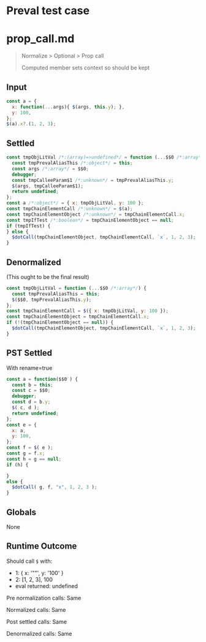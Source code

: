 # Preval test case

# prop_call.md

> Normalize > Optional > Prop call
>
> Computed member sets context so should be kept

## Input

`````js filename=intro
const a = {
  x: function(...args){ $(args, this.y); },
  y: 100,
};
$(a).x?.(1, 2, 3);
`````


## Settled


`````js filename=intro
const tmpObjLitVal /*:(array)=>undefined*/ = function (...$$0 /*:array*/) {
  const tmpPrevalAliasThis /*:object*/ = this;
  const args /*:array*/ = $$0;
  debugger;
  const tmpCalleeParam$1 /*:unknown*/ = tmpPrevalAliasThis.y;
  $(args, tmpCalleeParam$1);
  return undefined;
};
const a /*:object*/ = { x: tmpObjLitVal, y: 100 };
const tmpChainElementCall /*:unknown*/ = $(a);
const tmpChainElementObject /*:unknown*/ = tmpChainElementCall.x;
const tmpIfTest /*:boolean*/ = tmpChainElementObject == null;
if (tmpIfTest) {
} else {
  $dotCall(tmpChainElementObject, tmpChainElementCall, `x`, 1, 2, 3);
}
`````


## Denormalized
(This ought to be the final result)

`````js filename=intro
const tmpObjLitVal = function (...$$0 /*:array*/) {
  const tmpPrevalAliasThis = this;
  $($$0, tmpPrevalAliasThis.y);
};
const tmpChainElementCall = $({ x: tmpObjLitVal, y: 100 });
const tmpChainElementObject = tmpChainElementCall.x;
if (!(tmpChainElementObject == null)) {
  $dotCall(tmpChainElementObject, tmpChainElementCall, `x`, 1, 2, 3);
}
`````


## PST Settled
With rename=true

`````js filename=intro
const a = function($$0 ) {
  const b = this;
  const c = $$0;
  debugger;
  const d = b.y;
  $( c, d );
  return undefined;
};
const e = {
  x: a,
  y: 100,
};
const f = $( e );
const g = f.x;
const h = g == null;
if (h) {

}
else {
  $dotCall( g, f, "x", 1, 2, 3 );
}
`````


## Globals


None


## Runtime Outcome


Should call `$` with:
 - 1: { x: '"<function>"', y: '100' }
 - 2: [1, 2, 3], 100
 - eval returned: undefined

Pre normalization calls: Same

Normalized calls: Same

Post settled calls: Same

Denormalized calls: Same
